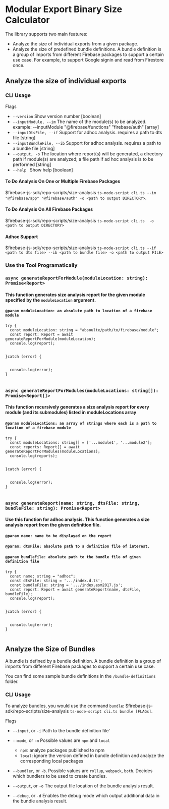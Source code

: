 # Modular Export Binary Size Calculator 

The library supports two main features:
- Analyze the size of individual exports from a given package.
- Analyze the size of predefined bundle definitions. A bundle definition is a group of imports from different Firebase packages to support a certain use case. For example, to support Google signin and read from Firestore once.

## Analyze the size of individual exports
### CLI Usage

Flags

-  `--version`               Show version number                         [boolean]
-  `--inputModule, --im`      The name of the module(s) to be analyzed. example: --inputModule "@firebase/functions" "firebase/auth" [array]
-  `--inputDtsFile, --if`     Support for adhoc analysis. requires a path to dts file [string]
-  `--inputBundleFile, --ib`  Support for adhoc analysis. requires a path to a bundle file [string]
- `--output, -o`            The location where report(s) will be generated, a directory path if module(s) are analyzed; a file path if ad hoc analysis is to be performed [string]
- `--help `                  Show help [boolean]

#### To Do Analysis On One or Multiple Firebase Packages

$firebase-js-sdk/repo-scripts/size-analysis  `ts-node-script cli.ts --im "@firebase/app" "@firebase/auth" -o <path to output DIRECTORY>`.

#### To Do Analysis On All Firebase Packages

$firebase-js-sdk/repo-scripts/size-analysis  `ts-node-script cli.ts  -o <path to output DIRECTORY>`
#### Adhoc Support

$firebase-js-sdk/repo-scripts/size-analysis  `ts-node-script cli.ts --if <path to dts file> --ib <path to bundle file> -o <path to output FILE>`


### Use the Tool Programatically 
### `async generateReportForModule(moduleLocation: string): Promise<Report>`
#### This function generates size analysis report for the given module specified by the `moduleLocation` argument.
#### `@param moduleLocation: an absolute path to location of a firebase module`
```
try {
  const moduleLocation: string = "absoulte/path/to/firebase/module";
  const report: Report = await generateReportForModule(moduleLocation);
  console.log(report);


}catch (error) {


  console.log(error);
}


```

### `async generateReportForModules(moduleLocations: string[]): Promise<Report[]>`
#### This function recursively generates a size analysis report for every module (and its submodules) listed in moduleLocations array 
#### `@param moduleLocations: an array of strings where each is a path to location of a firebase module`

```
try {
  const moduleLocations: string[] = ['...module1', '...module2'];
  const reports: Report[] = await generateReportForModules(moduleLocations);
  console.log(reports);


}catch (error) {


  console.log(error);
}


```

### `async generateReport(name: string, dtsFile: string, bundleFile: string): Promise<Report>`
#### Use this function for adhoc analysis. This function generates a size analysis report from the given definition file. 
#### `@param name: name to be displayed on the report`
#### `@param: dtsFile: absolute path to a definition file of interest.`
#### `@param bundleFile: absolute path to the bundle file of given definition file`


```
try {
  const name: string = "adhoc";
  const dtsFile: string = '.../index.d.ts';
  const bundleFile: string = '.../index.esm2017.js';
  const report: Report = await generateReport(name, dtsFile, bundleFile);
  console.log(report);


}catch (error) {


  console.log(error);
}


```


## Analyze the Size of Bundles

A bundle is defined by a bundle definition. A bundle definition is a group of imports from different Firebase packages to support a certain use case.

You can find some sample bundle definitions in the `/bundle-definitions` folder.

### CLI Usage

To analyze bundles, you would use the command `bundle`:
$firebase-js-sdk/repo-scripts/size-analysis  `ts-node-script cli.ts bundle [FLAGs]`.

Flags

- `--input`, or `-i`  Path to the bundle definition file'

- `--mode`, or `-m` Possible values are `npm` and `local`
  - `npm`: analyze packages published to npm
  - `local`: ignore the version defined in bundle definition and analyze the corresponding local packages
- `--bundler`, or `-b`. Possible values are `rollup`, `webpack`, `both`. Decides which bundlers to be used to create bundles.
- `--output`, or `-o` The output file location of the bundle analysis result.
- `--debug`, or `-d` Enables the debug mode which output additional data in the bundle analysis result.
